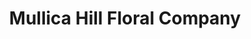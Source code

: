 ---
title: "Mullica Hill Floral Company"
url: /mullica-hill/mullica-hill-floral-company/
shop: Blumen
---